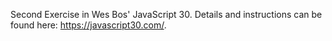 Second Exercise in Wes Bos' JavaScript 30. Details and instructions can be found here: https://javascript30.com/.
